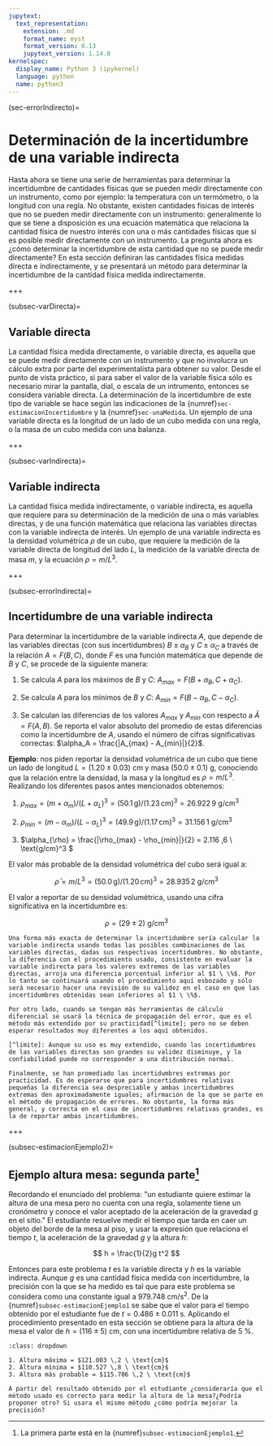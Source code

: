 ```yaml
---
jupytext:
  text_representation:
    extension: .md
    format_name: myst
    format_version: 0.13
    jupytext_version: 1.14.0
kernelspec:
  display_name: Python 3 (ipykernel)
  language: python
  name: python3
---
```


(sec-errorIndirecto)=

# Determinación de la incertidumbre de una variable indirecta

Hasta ahora se tiene una serie de herramientas para determinar la incertidumbre de cantidades físicas que se pueden medir directamente con un instrumento, como por ejemplo: la temperatura con un termómetro, o la longitud con una regla. No obstante, existen cantidades físicas de interés que no se pueden medir directamente con un instrumento: generalmente lo que se tiene a disposición es una ecuación matemática que relaciona la cantidad física de nuestro interés con una o más cantidades físicas que sí es posible medir directamente con un instrumento. La pregunta ahora es ¿cómo determinar la incertidumbre de esta cantidad que no se puede medir directamente? En esta sección definiran las cantidades física medidas directa e indirectamente, y se presentará un método para determinar la incertidumbre de la cantidad física medida indirectamente.

+++

(subsec-varDirecta)=

## Variable directa

La cantidad física medida directamente, o variable directa, es aquella que se puede medir directamente con un instrumento y que no involucra un cálculo extra por parte del experimentalista para obtener su valor. Desde el punto de vista práctico, si para saber el valor de la variable física sólo es necesario mirar la pantalla, dial, o escala de un intrumento, entonces se considera variable directa. La determinación de la incertidumbre de este tipo de variable se hace según las indicaciones de la {numref}`sec-estimacionIncertidumbre` y la {numref}`sec-unaMedida`. Un ejemplo de una variable directa es la longitud de un lado de un cubo medida con una regla, o la masa de un cubo medida con una balanza.

+++

(subsec-varIndirecta)=

## Variable indirecta

La cantidad física medida indirectamente, o variable indirecta, es aquella que requiere para su determinación de la medición de una o más variables directas, y de una función matemática que relaciona las variables directas con la variable indirecta de interés. Un ejemplo de una variable indirecta es la densidad volumétrica $\rho$ de un cubo, que requiere la medición de la variable directa de longitud del lado $L$, la medición de la variable directa de masa $m$, y la ecuación $\rho = m/L^3$.

+++

(subsec-errorIndirecta)=

## Incertidumbre de una variable indirecta

Para determinar la incertidumbre de la variable indirecta $A$, que depende de las variables directas (con sus incertidumbres) $B \pm \alpha_B$ y $C \pm \alpha_C$ a través de la relación $A = F(B,C)$,  donde $F$ es una función matemática que depende de $B$ y $C$, se procede de la siguiente manera:

1. Se calcula $A$ para los máximos de $B$ y $C$: $A_{max} = F(B+\alpha_B,C+\alpha_C)$.

2. Se calcula $A$ para los mínimos de $B$ y $C$: $A_{min} = F(B-\alpha_B,C-\alpha_C)$.

3. Se calculan las diferencias de los valores $A_{max}$ y $A_{min}$ con respecto a $\bar{A} = F(A,B)$. Se reporta el valor absoluto del promedio de estas diferencias como la incertidumbre de $A$, usando el número de cifras significativas correctas: $\alpha_A = \frac{|A_{max} - A_{min}|}{2}$.

**Ejemplo**: nos piden reportar la densidad volumétrica de un cubo que tiene un lado de longitud $L = (1.20 \pm 0.03) \ \text{cm}$ y masa $(50.0 \pm 0.1) \ \text{g}$, conociendo que la relación entre la densidad, la masa y la longitud es $\rho = m/L^3$. Realizando los diferentes pasos antes mencionados obtenemos:

1. $\rho_{max} = (m+\alpha_m)/(L+\alpha_L)^3 = (50.1\,\text{g})/(1.23\,\text{cm})^3 = 26.922 \,9 \ \text{g/cm}^3$

2. $\rho_{min} = (m-\alpha_m)/(L-\alpha_L)^3 = (49.9\,\text{g})/(1.17\,\text{cm})^3 = 31.156 \,1 \ \text{g/cm}^3$

3. $\alpha_{\rho} = \frac{|\rho_{max} - \rho_{min}|}{2} = 2.116 \,6 \ \text{g/cm}^3 $ 

El valor más probable de la densidad volumétrica del cubo será igual a:

$$\bar{\rho} = m/L^3 = (50.0\,\text{g})/(1.20\,\text{cm})^3 = 28.935 \,2 \ \text{g/cm}^3$$

El valor a reportar de su densidad volumétrica, usando una cifra significativa en la incertidumbre es:

$$ \rho = (29 \pm 2) \ \text{g/cm}^3 $$

```{admonition} Observaciones
Una forma más exacta de determinar la incertidumbre sería calcular la variable indirecta usando todas las posibles combinaciones de las variables directas, dadas sus respectivas incertidumbres. No obstante, la diferencia con el procedimiento usado, consistente en evaluar la variable indirecta para los valores extremos de las variables directas, arroja una diferencia porcentual inferior al $1 \ \%$. Por lo tanto se continuará usando el procedimiento aquí esbozado y sólo será necesario hacer una revisión de su validez en el caso en que las incertidumbres obtenidas sean inferiores al $1 \ \%$. 

Por otro lado, cuando se tengan más herramientas de cálculo diferencial se usará la técnica de propagación del error, que es el método más extendido por su practicidad[^limite]; pero no se deben esperar resultados muy diferentes a los aquí obtenidos.

[^limite]: Aunque su uso es muy extendido, cuando las incertidumbres de las variables directas son grandes su validez disminuye, y la confiabilidad puede no corresponder a una distribución normal.

Finalmente, se han promediado las incertidumbres extremas por practicidad. Es de esperarse que para incertidumbres relativas pequeñas la diferencia sea despreciable y ambas incertidumbres extremas den aproximadamente iguales; afirmación de la que se parte en el método de propagación de errores. No obstante, la forma más general, y correcta en el caso de incertidumbres relativas grandes, es la de reportar ambas incertidumbres.
```

+++

(subsec-estimacionEjemplo2)=
## Ejemplo altura mesa: segunda parte[^ejemplo2]
Recordando el enunciado del problema: "un estudiante quiere estimar la altura de una mesa pero no cuenta con una regla, solamente tiene un cronómetro y conoce el valor aceptado de la aceleración de la gravedad $g$ en el sitio." El estudiante resuelve medir el tiempo que tarda en caer un objeto del borde de la mesa al piso, y usar la expresión que relaciona el tiempo $t$, la aceleración de la gravedad $g$ y la altura $h$:

$$ h = \frac{1}{2}g t^2 $$

[^ejemplo2]: La primera parte está en la {numref}`subsec-estimacionEjemplo1`.

Entonces para este problema $t$ es la variable directa y $h$ es la variable indirecta. Aunque $g$ es una cantidad física medida con incertidumbre, la precisión con la que se ha medido es tal que para este problema se considera como una constante igual a $979.748 \ \text{cm/s}^2$. De la {numref}`subsec-estimacionEjemplo1` se sabe que el valor para el tiempo obtenido por el estudiante fue de $t= 0.486 \pm 0.011 \ \text{s}$. Aplicando el procedimiento presentado en esta sección se obtiene para la altura de la mesa el valor de $h = (116 \pm 5) \ \text{cm}$, con una incertidumbre relativa de $5 \ \%$.

```{admonition} Resultados para obtener la altura
:class: dropdown

1. Altura máxima = $121.003 \,2 \ \text{cm}$
2. Altura mínima = $110.527 \,8 \ \text{cm}$
3. Altura más probable = $115.706 \,2 \ \text{cm}$
```

```{admonition} Pregunta
A partir del resultado obtenido por el estudiante ¿consideraría que el método usado es correcto para medir la altura de la mesa?¿Podría proponer otro? Si usara el mismo método ¿cómo podría mejorar la precisión?
```


